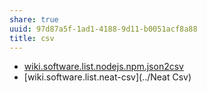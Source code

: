 ```yaml
---
share: true
uuid: 97d87a5f-1ad1-4188-9d11-b0051acf8a88
title: csv
---
```

* [wiki.software.list.nodejs.npm.json2csv](../dentropydaemon-wiki/Software/List/nodejs/npm/json2csv)
* [wiki.software.list.neat-csv](../Neat Csv)